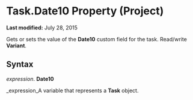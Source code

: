 
# Task.Date10 Property (Project)

 **Last modified:** July 28, 2015

Gets or sets the value of the  **Date10** custom field for the task. Read/write **Variant**.

## Syntax

 _expression_. **Date10**

 _expression_A variable that represents a  **Task** object.

